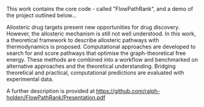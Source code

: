 This work contains the core code - called "FlowPathRank", and a demo of the project outlined below...

Allosteric drug targets present new opportunities for drug discovery. However, the allosteric mechanism
is still not well understood. In this work, a theoretical framework to describe allosteric pathways with
thermodynamics is proposed. Computational approaches are developed to search for and score
pathways that optimise the graph-theoretical free energy. These methods are combined into a workflow
and benchmarked on alternative approaches and the theoretical understanding. Bridging theoretical
and practical, computational predictions are evaluated with experimental data.

A further description is provided at https://github.com/ralph-holden/FlowPathRank/Presentation.pdf
